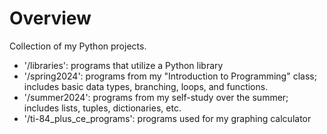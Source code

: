 # Overview
Collection of my Python projects.

- '/libraries': programs that utilize a Python library
- '/spring2024': programs from my "Introduction to Programming" class; includes basic data types, branching, loops, and functions. 
- '/summer2024': programs from my self-study over the summer; includes lists, tuples, dictionaries, etc. 
- '/ti-84_plus_ce_programs': programs used for my graphing calculator